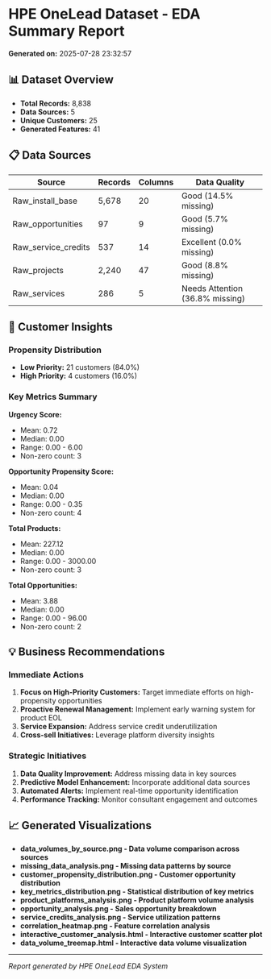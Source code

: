 # HPE OneLead Dataset - EDA Summary Report

**Generated on:** 2025-07-28 23:32:57

## 📊 Dataset Overview

- **Total Records:** 8,838
- **Data Sources:** 5
- **Unique Customers:** 25
- **Generated Features:** 41

## 📋 Data Sources

| Source | Records | Columns | Data Quality |
|--------|---------|---------|-------------|
| Raw_install_base | 5,678 | 20 | Good (14.5% missing) |
| Raw_opportunities | 97 | 9 | Good (5.7% missing) |
| Raw_service_credits | 537 | 14 | Excellent (0.0% missing) |
| Raw_projects | 2,240 | 47 | Good (8.8% missing) |
| Raw_services | 286 | 5 | Needs Attention (36.8% missing) |

## 🎯 Customer Insights

### Propensity Distribution
- **Low Priority:** 21 customers (84.0%)
- **High Priority:** 4 customers (16.0%)

### Key Metrics Summary

**Urgency Score:**
- Mean: 0.72
- Median: 0.00
- Range: 0.00 - 6.00
- Non-zero count: 3

**Opportunity Propensity Score:**
- Mean: 0.04
- Median: 0.00
- Range: 0.00 - 0.35
- Non-zero count: 4

**Total Products:**
- Mean: 227.12
- Median: 0.00
- Range: 0.00 - 3000.00
- Non-zero count: 3

**Total Opportunities:**
- Mean: 3.88
- Median: 0.00
- Range: 0.00 - 96.00
- Non-zero count: 2

## 💡 Business Recommendations

### Immediate Actions
1. **Focus on High-Priority Customers:** Target immediate efforts on high-propensity opportunities
2. **Proactive Renewal Management:** Implement early warning system for product EOL
3. **Service Expansion:** Address service credit underutilization
4. **Cross-sell Initiatives:** Leverage platform diversity insights

### Strategic Initiatives
1. **Data Quality Improvement:** Address missing data in key sources
2. **Predictive Model Enhancement:** Incorporate additional data sources
3. **Automated Alerts:** Implement real-time opportunity identification
4. **Performance Tracking:** Monitor consultant engagement and outcomes

## 📈 Generated Visualizations

- **data_volumes_by_source.png - Data volume comparison across sources**
- **missing_data_analysis.png - Missing data patterns by source**
- **customer_propensity_distribution.png - Customer opportunity distribution**
- **key_metrics_distribution.png - Statistical distribution of key metrics**
- **product_platforms_analysis.png - Product platform volume analysis**
- **opportunity_analysis.png - Sales opportunity breakdown**
- **service_credits_analysis.png - Service utilization patterns**
- **correlation_heatmap.png - Feature correlation analysis**
- **interactive_customer_analysis.html - Interactive customer scatter plot**
- **data_volume_treemap.html - Interactive data volume visualization**

---
*Report generated by HPE OneLead EDA System*
